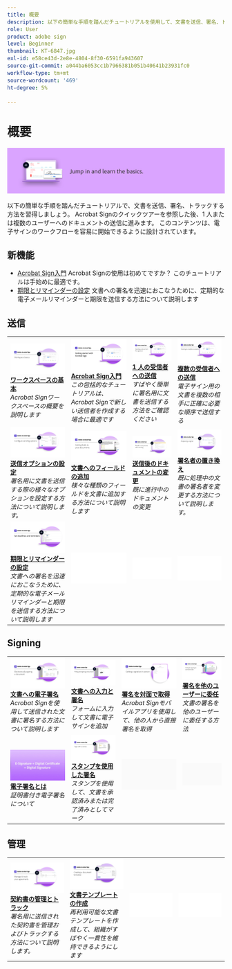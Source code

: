 ```yaml
---
title: 概要
description: 以下の簡単な手順を踏んだチュートリアルを使用して、文書を送信、署名、トラックする方法を習得してください
role: User
product: adobe sign
level: Beginner
thumbnail: KT-6847.jpg
exl-id: e58ce43d-2e8e-4804-8f30-6591fa943607
source-git-commit: a044ba6053cc1b7966381b051b40641b23931fc0
workflow-type: tm+mt
source-wordcount: '469'
ht-degree: 5%

---
```


# 概要

![「はじめに」に署名の画像](../assets/Hero-GettingStarted.png)

以下の簡単な手順を踏んだチュートリアルで、文書を送信、署名、トラックする方法を習得しましょう。 Acrobat Signのクイックツアーを参照した後、1 人または複数のユーザーへのドキュメントの送信に進みます。 このコンテンツは、電子サインのワークフローを容易に開始できるように設計されています。

## 新機能

* [Acrobat Sign入門](new-sender.md)
Acrobat Signの使用は初めてですか？ このチュートリアルは手始めに最適です。
* [期限とリマインダーの設定](set-deadlines-reminders.md)
文書への署名を迅速におこなうために、定期的な電子メールリマインダーと期限を送信する方法について説明します

## 送信

<table style="table-layout:fixed">
<tr>
 <td>
    <a href="quick-tour.md">
      <img alt="ワークスペースの基本" src="../assets/workspace_1280.png" />
    </a>
    <div>
    <a href="quick-tour.md"><strong>ワークスペースの基本</strong></a>
    </div>
    <em>Acrobat Signワークスペースの概要を説明します</em>
    <br>
  </td>
  <td>
    <a href="new-sender.md">
      <img alt="Acrobat Sign入門" src="../assets/gettingstartednew.png" />
    </a>
    <div>
    <a href="new-sender.md"><strong>Acrobat Sign入門</strong></a>
    </div>
    <em>この包括的なチュートリアルは、Acrobat Signで新しい送信者を作成する場合に最適です</em>
    <br>
  </td>
  <td>
    <a href="send-to-single-recipient.md">
      <img alt="1 人の受信者への送信" src="../assets/Send-to-single-recipient.png" />
    </a>
    <div>
    <a href="send-to-single-recipient.md"><strong>1 人の受信者への送信</strong></a>
    </div>
    <em>すばやく簡単に署名用に文書を送信する方法をご確認ください</em>
    <br>
  </td>
  <td>
    <a href="send-to-multiple-recipients.md">
      <img alt="複数の受信者への送信" src="../assets/Sending-to-multiple-recipients.png" />
    </a>
    <div>
    <a href="send-to-multiple-recipients.md"><strong>複数の受信者への送信</strong></a>
    </div>
    <em>電子サイン用の文書を複数の相手に正確に必要な順序で送信する</em>
    <br>
  </td>
</tr>
<tr>
  <td>
    <a href="sending-options.md">
      <img alt="送信オプションの設定" src="../assets/Sendingoptions.png" />
    </a>
    <div>
    <a href="sending-options.md"><strong>送信オプションの設定</strong></a>
    </div>
    <em>署名用に文書を送信する際の様々なオプションを設定する方法について説明します。</em>
    <br>
  </td>
  <td>
    <a href="adding-fields.md">
      <img alt="文書へのフィールドの追加" src="../assets/AddingFields.png" />
    </a>
    <div>
    <a href="adding-fields.md"><strong>文書へのフィールドの追加</strong></a>
    </div>
    <em>様々な種類のフィールドを文書に追加する方法について説明します</em>
    <br>
  </td>
  <td>
    <a href="modify-in-flight.md">
      <img alt="送信後のドキュメントの変更" src="../assets/Modifying-sending.png" />
    </a>
    <div>
    <a href="modify-in-flight.md"><strong>送信後のドキュメントの変更</strong></a>
    </div>
    <em>既に進行中のドキュメントの変更</em>
    <br>
  </td>
  <td>
    <a href="replace-signer.md">
      <img alt="署名者の置き換え" src="../assets/replace-signer.png" />
    </a>
    <div>
    <a href="replace-signer.md"><strong>署名者の置き換え</strong></a>
    </div>
    <em>既に処理中の文書の署名者を変更する方法について説明します。</em>
     <br>
  </td>
</tr>
<tr>
  <td>
      <a href="set-deadlines-reminders.md">
        <img alt="期限とリマインダーの設定" src="../assets/Reminders.png" />
      </a>
      <div>
      <a href="set-deadlines-reminders.md"><strong>期限とリマインダーの設定</strong></a>
      </div>
      <em>文書への署名を迅速におこなうために、定期的な電子メールリマインダーと期限を送信する方法について説明します</em>
      <br>
    </td> 
  <td>
      <img alt="スペーサー" src="../assets/Whitespacer.png" />
      <div>
      <br>
    </td>
    <td>
      <img alt="スペーサー" src="../assets/Whitespacer.png" />
      <div>
      <br>
    </td>
    <td>
      <img alt="スペーサー" src="../assets/Whitespacer.png" />
      <div>
      <br>
    </td>
</tr>
</table>

## Signing

<table style="table-layout:fixed">
<tr>
  <td>
    <a href="electronically-sign-a-document.md">
      <img alt="文書への電子署名" src="../assets/Electronically-sign.png" />
    </a>
    <div>
    <a href="electronically-sign-a-document.md"><strong>文書への電子署名</strong></a>
    </div>
    <em>Acrobat Signを使用して送信された文書に署名する方法について説明します</em>
    <br>
  </td>
  <td>
    <a href="fill-and-sign.md">
      <img alt="文書への入力と署名" src="../assets/FillandSign.png" />
    </a>
    <div>
    <a href="fill-and-sign.md"><strong>文書への入力と署名</strong></a>
    </div>
    <em>フォームに入力して文書に電子サインを追加</em>
    <br>
  </td>
  <td>
    <a href="sign-in-person.md">
      <img alt="署名を対面で取得" src="../assets/In-person.png" />
    </a>
    <div>
    <a href="sign-in-person.md"><strong>署名を対面で取得</strong></a>
    </div>
    <em>Acrobat Signモバイルアプリを使用して、他の人から直接署名を取得</em>
    <br>
  </td>
  <td>
    <a href="delegate-signing.md">
      <img alt="署名を他のユーザーに委任" src="../assets/Delegatesigning.png" />
    </a>
    <div>
    <a href="delegate-signing.md"><strong>署名を他のユーザーに委任</strong></a>
    </div>
    <em>文書の署名を他のユーザーに委任する方法</em>
    <br>
  </td>
</tr>
<tr>
  <td>
    <a href="sign-with-a-digital-signature.md">
      <img alt="電子署名とは" src="../assets/Whatisdigsig_1280.jpg" />
    </a>
    <div>
    <a href="sign-with-a-digital-signature.md"><strong>電子署名とは</strong></a>
    </div>
    <em>証明書付き電子署名について</em>
    <br>
  </td>
  <td>
    <a href="sign-with-a-stamp.md">
      <img alt="スタンプを使用した署名" src="../assets/Stamp.png" />
    </a>
    <div>
    <a href="sign-with-a-stamp.md"><strong>スタンプを使用した署名</strong></a>
    </div>
    <em>スタンプを使用して、文書を承認済みまたは完了済みとしてマーク</em>
     <br>
  </td> 
 <td>
    <img alt="スペーサー" src="../assets/Grayspacer.png" />
    <div>
    <br>
  </td>
  <td>
    <img alt="スペーサー" src="../assets/Grayspacer.png" />
    <div>
    <br>
  </td>
</tr>  
</table>

## 管理

<table style="table-layout:fixed">
<tr>
  <td>
    <a href="manage-and-track.md">
      <img alt="契約書の管理とトラック" src="../assets/Manage_1280.png" />
    </a>
    <div>
    <a href="manage-and-track.md"><strong>契約書の管理とトラック</strong></a>
    </div>
    <em>署名用に送信された契約書を管理およびトラックする方法について説明します。</em>
    <br>
  </td>
  <td>
    <a href="../sign-advanced-users/create-a-template.md">
      <img alt="文書テンプレートの作成" src="../assets/Template.png" />
    </a>
    <div>
    <a href="../sign-advanced-users/create-a-template.md"><strong>文書テンプレートの作成</strong></a>
    </div>
    <em>再利用可能な文書テンプレートを作成して、組織がすばやく一貫性を維持できるようにします</em>
    <br>
  </td>
  <td>
    <img alt="スペーサー" src="../assets/Whitespacer.png" />
    <div>
    <br>
  </td>
  <td>
    <img alt="スペーサー" src="../assets/Whitespacer.png" />
    <div>
    <br>
  </td>
</tr>
</table>
